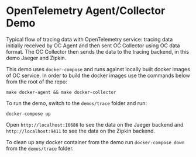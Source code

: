 # OpenTelemetry Agent/Collector Demo

Typical flow of tracing data with OpenTelemetry service: tracing data initially received by OC Agent
and then sent OC Collector using OC data format. The OC Collector then sends the data to the
tracing backend, in this demo Jaeger and Zipkin.

This demo uses `docker-compose` and runs against locally built docker images of OC service. In
order to build the docker images use the commands below from the root of the repo:

```shell
make docker-agent && make docker-collector
```

To run the demo, switch to the `demos/trace` folder and run:

```shell
docker-compose up
```

Open `http://localhost:16686` to see the data on the Jaeger backend and `http://localhost:9411` to see
the data on the Zipkin backend.

To clean up any docker container from the demo run `docker-compose down` from the `demos/trace` folder.
